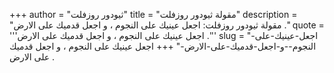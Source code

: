 +++
author = "ثيودور روزفلت"
title = "مقولة ثيودور روزفلت"
description = "مقولة ثيودور روزفلت: اجعل عينيك على النجوم ، و اجعل قدميك على الارض ."
quote = '''اجعل عينيك على النجوم ، و اجعل قدميك على الارض .''' 
slug = "اجعل-عينيك-على-النجوم--و-اجعل-قدميك-على-الارض-"
+++
اجعل عينيك على النجوم ، و اجعل قدميك على الارض .
